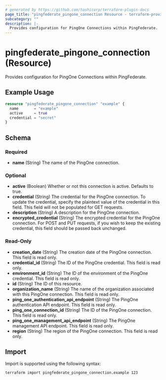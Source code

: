 ```yaml
---
# generated by https://github.com/hashicorp/terraform-plugin-docs
page_title: "pingfederate_pingone_connection Resource - terraform-provider-pingfederate"
subcategory: ""
description: |-
  Provides configuration for PingOne Connections within PingFederate.
---
```


# pingfederate_pingone_connection (Resource)

Provides configuration for PingOne Connections within PingFederate.

## Example Usage

```terraform
resource "pingfederate_pingone_connection" "example" {
  name       = "example"
  active     = true
  credential = "secret"
}
```

<!-- schema generated by tfplugindocs -->
## Schema

### Required

- **name** (String) The name of the PingOne connection.

### Optional

- **active** (Boolean) Whether or not this connection is active. Defaults to true.
- **credential** (String) The credential for the PingOne connection. To update the credential, specify the plaintext value of the credential in this field. This field will not be populated for GET requests.
- **description** (String) A description for the PingOne connection.
- **encrypted_credential** (String) The encrypted credential for the PingOne connection. For POST and PUT requests, if you wish to keep the existing credential, this field should be passed back unchanged.

### Read-Only

- **creation_date** (String) The creation date of the PingOne connection. This field is read only.
- **credential_id** (String) The ID of the PingOne credential. This field is read only.
- **environment_id** (String) The ID of the environment of the PingOne credential. This field is read only.
- **id** (String) The ID of this resource.
- **organization_name** (String) The name of the organization associated with this PingOne connection. This field is read only.
- **ping_one_authentication_api_endpoint** (String) The PingOne authentication API endpoint. This field is read only.
- **ping_one_connection_id** (String) The ID of the PingOne connection. This field is read only.
- **ping_one_management_api_endpoint** (String) The PingOne management API endpoint. This field is read only.
- **region** (String) The region of the PingOne connection. This field is read only.

## Import

Import is supported using the following syntax:

```shell
terraform import pingfederate_pingone_connection.example 123
```

